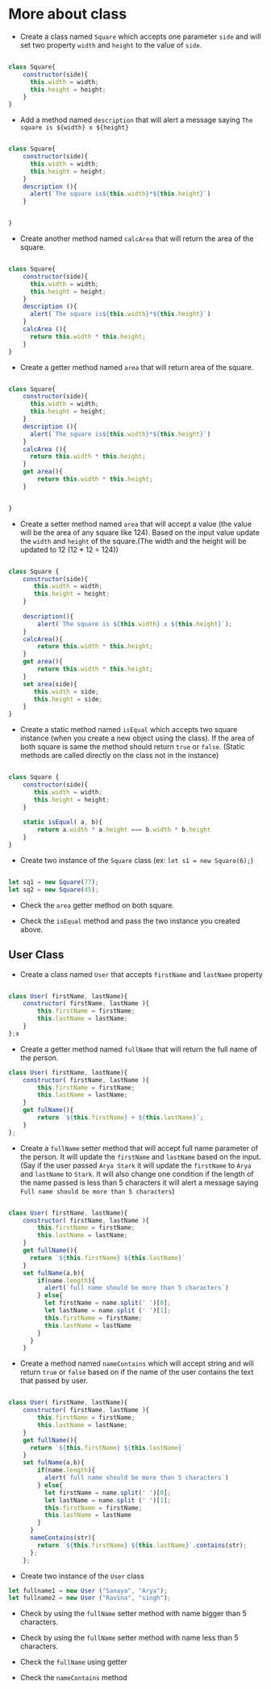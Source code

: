 # More about class

- Create a class named `Square` which accepts one parameter `side` and will set two property `width` and `height` to the value of `side`.

```js

class Square{
    constructor(side){
      this.width = width;
      this.height = height;
    }
} 

```

- Add a method named `description` that will alert a message saying `The square is ${width} x ${height}`

```js

class Square{
    constructor(side){
      this.width = width;
      this.height = height;
    }
    description (){
      alert(`The square is${this.width}*${this.height}`)
    }


}

```
- Create another method named `calcArea` that will return the area of the square.

```js

class Square{
    constructor(side){
      this.width = width;
      this.height = height;
    }
    description (){
      alert(`The square is${this.width}*${this.height}`)
    }
    calcArea (){
      return this.width * this.height;
    }
}

```

- Create a getter method named `area` that will return area of the square.


```js

class Square{
    constructor(side){
      this.width = width;
      this.height = height;
    }
    description (){
      alert(`The square is${this.width}*${this.height}`)
    }
    calcArea (){
      return this.width * this.height;
    }
    get area(){
        return this.width * this.height;
    }


}

```

- Create a setter method named `area` that will accept a value (the value will be the area of any square like 124). Based on the input value update the `width` and `height` of the square.(The width and the height will be updated to 12 (12 \* 12 = 124))

```js

class Square {
    constructor(side){
       this.width = width;
       this.height = height;
    }
    
    description(){
        alert(`The square is ${this.width} x ${this.height}`);
    }
    calcArea(){
        return this.width * this.height;
    }
    get area(){
        return this.width * this.height;
    }
    set area(side){
       this.width = side;
       this.height = side;
    }
}

```

- Create a static method named `isEqual` which accepts two square instance (when you create a new object using the class). If the area of both square is same the method should return `true` or `false`. (Static methods are called directly on the class not in the instance)

```js

class Square {
    constructor(side){
       this.width = width;
       this.height = height;
    }
    
    static isEqual( a, b){
        return a.width * a.height === b.width * b.height
    }
}

```

- Create two instance of the `Square` class (ex: `let s1 = new Square(6);`)
  
```js

let sq1 = new Square(77);
let sq2 = new Square(45);

```
- Check the `area` getter method on both square.

- Check the `isEqual` method and pass the two instance you created above.

## User Class

- Create a class named `User` that accepts `firstName` and `lastName` property

```js

class User( firstName, lastName){
    constructor( firstName, lastName ){
        this.firstName = firstName;
        this.lastName = lastName;
    }
};x

```


- Create a getter method named `fullName` that will return the full name of the person.

```js
class User( firstName, lastName){
    constructor( firstName, lastName ){
        this.firstName = firstName;
        this.lastName = lastName;
    }
    get fulName(){
        return `${this.firstName} + ${this.lastName}`;
    }
};
```

- Create a `fullName` setter method that will accept full name parameter of the person. It will update the `firstName` and `lastName` based on the input. (Say if the user passed `Arya Stark` it will update the `firstName` to `Arya` and `lastName` to `Stark`. It will also change one condition if the length of the name passed is less than 5 characters it will alert a message saying `Full name should be more than 5 characters`)

```js

class User( firstName, lastName){
    constructor( firstName, lastName ){
        this.firstName = firstName;
        this.lastName = lastName;
    }
    get fullName(){
      return `${this.firstName} ${this.lastName}`
    }
    set fulName(a,b){
        if(name.length){
          alert(`full name should be more than 5 characters`)
        } else{
          let firstName = name.split(' ')[0];
          let lastName = name.split (' ')[1];
          this.firstName = firstName;
          this.lastName = lastName
        }
      }
    }

```


- Create a method named `nameContains` which will accept string and will return `true` or `false` based on if the name of the user contains the text that passed by user.

```js

class User( firstName, lastName){
    constructor( firstName, lastName ){
        this.firstName = firstName;
        this.lastName = lastName;
    }
    get fullName(){
      return `${this.firstName} ${this.lastName}`
    }
    set fulName(a,b){
        if(name.length){
          alert(`full name should be more than 5 characters`)
        } else{
          let firstName = name.split(' ')[0];
          let lastName = name.split (' ')[1];
          this.firstName = firstName;
          this.lastName = lastName
        }
      }
      nameContains(str){
        return `${this.firstName} ${this.lastName}`.contains(str);
      };
    };

```
  
- Create two instance of the `User` class

```js
let fullname1 = new User ("Sanaya", "Arya");
let fullname2 = new User ("Ravina", "singh");
```

- Check by using the `fullName` setter method with name bigger than 5 characters.

- Check by using the `fullName` setter method with name less than 5 characters.

- Check the `fullName` using getter

- Check the `nameContains` method

